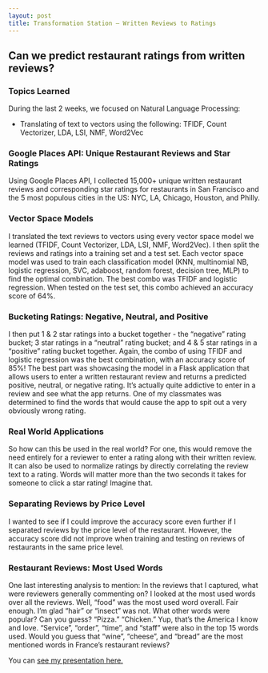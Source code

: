 ```yaml
---
layout: post
title: Transformation Station — Written Reviews to Ratings
---
```


##  Can we predict restaurant ratings from written reviews?  
 
###  Topics Learned
During the last 2 weeks, we focused on Natural Language Processing:  
* Translating of text to vectors using the following: TFIDF, Count Vectorizer, LDA, LSI, NMF, Word2Vec

###  Google Places API: Unique Restaurant Reviews and Star Ratings  
Using Google Places API, I collected 15,000+ unique written restaurant reviews and corresponding star ratings for restaurants in San Francisco and the 5 most populous cities in the US: NYC, LA, Chicago, Houston, and Philly. 

###  Vector Space Models  
I translated the text reviews to vectors using every vector space model we learned (TFIDF, Count Vectorizer, LDA, LSI, NMF, Word2Vec). I then split the reviews and ratings into a training set and a test set. Each vector space model was used to train each classification model (KNN, multinomial NB, logistic regression, SVC, adaboost, random forest, decision tree, MLP) to find the optimal combination. The best combo was TFIDF and logistic regression. When tested on the test set, this combo achieved an accuracy score of 64%. 

###  Bucketing Ratings: Negative, Neutral, and Positive  
I then put 1 & 2 star ratings into a bucket together - the “negative” rating bucket; 3 star ratings in a “neutral” rating bucket; and 4 & 5 star ratings in a “positive” rating bucket together.  Again, the combo of using TFIDF and logistic regression was the best combination, with an accuracy score of 85%! The best part was showcasing the model in a Flask application that allows users to enter a written restaurant review and returns a predicted positive, neutral, or negative rating. It’s actually quite addictive to enter in a review and see what the app returns. One of my classmates was determined to find the words that would cause the app to spit out a very obviously wrong rating.

###  Real World Applications   
So how can this be used in the real world? For one, this would remove the need entirely for a reviewer to enter a rating along with their written review. It can also be used to normalize ratings by directly correlating the review text to a rating. Words will matter more than the two seconds it takes for someone to click a star rating! Imagine that.

###  Separating Reviews by Price Level  
I wanted to see if I could improve the accuracy score even further if I separated reviews by the price level of the restaurant. However, the accuracy score did not improve when training and testing on reviews of restaurants in the same price level. 

###  Restaurant Reviews: Most Used Words   
One last interesting analysis to mention: In the reviews that I captured, what were reviewers generally commenting on? I looked at the most used words over all the reviews. Well, “food” was the most used word overall. Fair enough. I’m glad “hair” or “insect” was not. What other words were popular? Can you guess? “Pizza.” “Chicken.” Yup, that’s the America I know and love. “Service”, “order”, “time”, and “staff” were also in the top 15 words used. Would you guess that “wine”, “cheese”, and “bread” are the most mentioned words in France’s restaurant reviews? 

You can [see my presentation here.]({{Becca18,github.io}}/images/NLP1.pdf)








